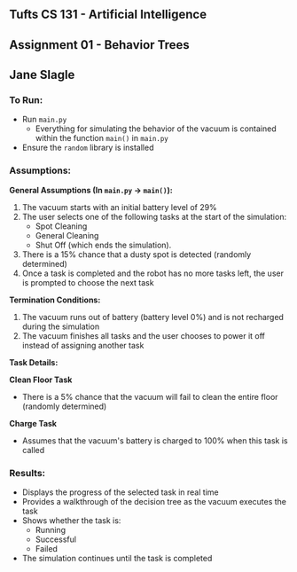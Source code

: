 ## Tufts CS 131 - Artificial Intelligence
## Assignment 01 - Behavior Trees
## Jane Slagle  




### To Run:
- Run `main.py` 
  - Everything for simulating the behavior of the vacuum is contained within the function `main()` in `main.py`
- Ensure the `random` library is installed




### Assumptions:

**General Assumptions (In `main.py` → `main()`):**
1. The vacuum starts with an initial battery level of 29%
2. The user selects one of the following tasks at the start of the simulation:  
   - Spot Cleaning
   - General Cleaning  
   - Shut Off (which ends the simulation).  
3. There is a 15% chance that a dusty spot is detected (randomly determined)  
4. Once a task is completed and the robot has no more tasks left, the user is prompted to choose the next task  



**Termination Conditions:**
1. The vacuum runs out of battery (battery level 0%) and is not recharged during the simulation
2. The vacuum finishes all tasks and the user chooses to power it off instead of assigning another task



**Task Details:**

  **Clean Floor Task**
  - There is a 5% chance that the vacuum will fail to clean the entire floor (randomly determined) 

  **Charge Task**
  - Assumes that the vacuum's battery is charged to 100% when this task is called 




### Results:
- Displays the progress of the selected task in real time
- Provides a walkthrough of the decision tree as the vacuum executes the task
- Shows whether the task is:  
  - Running  
  - Successful  
  - Failed  
- The simulation continues until the task is completed
